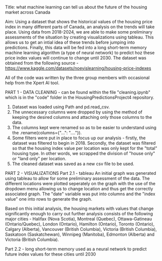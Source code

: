 Title: what machine learning can tell us about the future of the housing market across Canada

Aim: Using a dataset that shows the historical values of the housing price index in many different parts of Canada, an analysis on the trends will take place. 
Using data from 2018-2024, we are able to make some preliminary assessments of the situation by creating visualizations using tableau. This allows us to get an intial idea of these trends before jumping into predictions. 
Finally, this data will be fed into a long short-term memory machine learning algorithm (a type of neural network) to predict hoz these price index values will continue to change until 2030. The dataset was obtained from the following source - https://www.kaggle.com/datasets/noeyislearning/housing-price-indexes

All of the code was written by the three group members with occasional help from the Xpert AI tool.

PART 1 - DATA CLEANING - can be found within the file "cleaning.ipynb" which is in the "code" folder in the HousingPredictionsProject4 repository.
1) Dataset was loaded using Path and pd.read_csv.
2) The unnecessary columns were dropped by using the method of keeping the desired columns and attaching only those columns to the data.
3) The columns kept were renamed so as to be easier to understand using the .rename(columns={"...": "...."}).
4) Some filters were put in place to focus up our analysis - firstly, the dataset was filtered to begin in 2018. Secondly, the dataset was filtered so that the housing index value per location was only kept for the "total" housing type. In other words, we scrapped the division of "house only" or "land only" per location.
5) The cleaned dataset was saved as a new csv file to be used.


PART 2 - VISUALIZATIONS
Part 2.1 - tableau
An initial graph was generated using tableau to allow for some preliminary assessment of the data. The different locations were plotted seperately on the graph with the use of the dropdown menu allowing us to change location and thus get the correctly associated graph. The "date" variable was put into columns and the "index value" one into rows to generate the graph.

Based on this initial analysis, the housing markets with values that change significantly enough to carry out further analysis consists of the following major cities - Halifax (Nova Scotia), Montreal (Quebec), Ottawa-Gatineau (Ontario/Quebec), London (Ontario), Hamilton (Ontario), Toronto (Ontario), Calgary (Alberta), Vancouver (British Columbia), Victoria (British Columbia), Saskatoon (Saskatchewan), Winnipeg (Manitoba), Edmonton (Alberta) and Victoria (British Columbia).

Part 2.2 - long short-term memory used as a neural network to predict future index values for these cities until 2030

